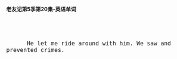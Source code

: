#### 老友记第5季第20集-英语单词

<div style="font-size: 18px">
<br />

```

      He let me ride around with him. We saw and prevented crimes.
```
<br />
</div>
